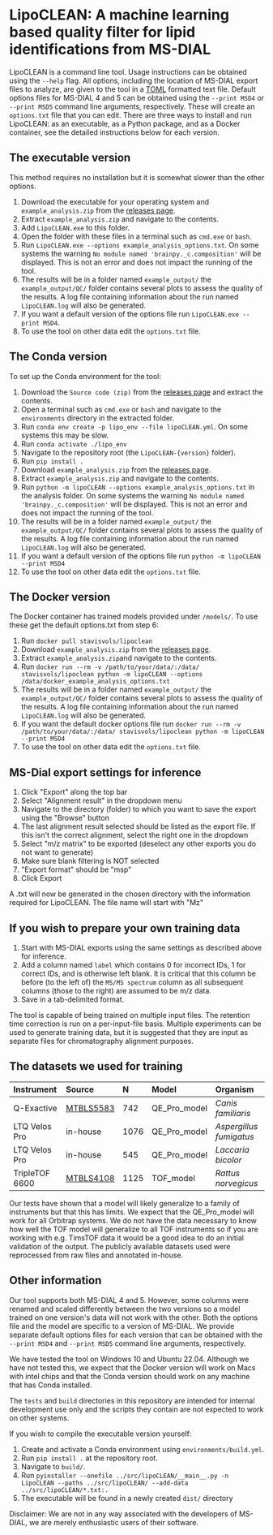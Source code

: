 
# LipoCLEAN: A machine learning based quality filter for lipid identifications from MS-DIAL
LipoCLEAN is a command line tool. Usage instructions can be obtained using the `--help` flag. All options, including the location of MS-DIAL export files to analyze, are given to the tool in a [TOML](https://toml.io/) formatted text file. Default options files for MS-DIAL 4 and 5 can be obtained using the `--print MSD4` or `--print MSD5` command line arguments, respectively. These will create an `options.txt` file that you can edit. There are three ways to install and run LipoCLEAN: as an executable, as a Python package, and as a Docker container, see the detailed instructions below for each version.

## The executable version
This method requires no installation but it is somewhat slower than the other options.
1. Download the executable for your operating system and `example_analysis.zip` from the [releases page](https://github.com/stavis1/lipoCLEAN/releases). 
2. Extract `example_analysis.zip` and navigate to the contents.
3. Add `LipoCLEAN.exe` to this folder.
4. Open the folder with these files in a terminal such as `cmd.exe` or `bash`.
5. Run `LipoCLEAN.exe --options example_analysis_options.txt`. On some systems the warning `No module named 'brainpy._c.composition'` will be displayed. This is not an error and does not impact the running of the tool.
6. The results will be in a folder named `example_output/` the `example_output/QC/` folder contains several plots to assess the quality of the results. A log file containing information about the run named `LipoCLEAN.log` will also be generated.
7. If you want a default version of the options file run `LipoCLEAN.exe --print MSD4`.
8. To use the tool on other data edit the `options.txt` file.

## The Conda version
To set up the Conda environment for the tool:
1. Download the `Source code (zip)` from the [releases page](https://github.com/stavis1/lipoCLEAN/releases) and extract the contents.
2. Open a terminal such as `cmd.exe` or `bash` and navigate to the `environments` directory in the extracted folder.
3. Run `conda env create -p lipo_env --file lipoCLEAN.yml`. On some systems this may be slow.
4. Run `conda activate ./lipo_env`
5. Navigate to the repository root (the `LipoCLEAN-{version}` folder).
6. Run `pip install .`
7. Download  `example_analysis.zip` from the [releases page](https://github.com/stavis1/lipoCLEAN/releases). 
8. Extract `example_analysis.zip` and navigate to the contents.
9. Run `python -m lipoCLEAN --options example_analysis_options.txt` in the analysis folder. On some systems the warning `No module named 'brainpy._c.composition'` will be displayed. This is not an error and does not impact the running of the tool.
10. The results will be in a folder named `example_output/` the `example_output/QC/` folder contains several plots to assess the quality of the results. A log file containing information about the run named `LipoCLEAN.log` will also be generated.
11. If you want a default version of the options file run `python -m lipoCLEAN --print MSD4`
12. To use the tool on other data edit the `options.txt` file.

## The Docker version
The Docker container has trained models provided under `/models/`. To use these get the default options.txt from step 6:
1. Run `docker pull stavisvols/lipoclean`
2. Download `example_analysis.zip` from the [releases page](https://github.com/stavis1/lipoCLEAN/releases).
3. Extract `example_analysis.zip`and navigate to the contents.
4. Run `docker run --rm -v /path/to/your/data/:/data/ stavisvols/lipoclean python -m lipoCLEAN --options /data/docker_example_analysis_options.txt`
5. The results will be in a folder named `example_output/` the `example_output/QC/` folder contains several plots to assess the quality of the results. A log file containing information about the run named `LipoCLEAN.log` will also be generated.
6. If you want the default docker options file run `docker run --rm -v /path/to/your/data/:/data/ stavisvols/lipoclean python -m lipoCLEAN --print MSD4`
7. To use the tool on other data edit the `options.txt` file.

## MS-Dial export settings for inference
1. Click "Export" along the top bar
2. Select "Alignment result" in the dropdown menu
3. Navigate to the directory (folder) to which you want to save the export using the "Browse" button
4. The last alignment result selected should be listed as the export file. If this isn't the correct alignment, select the right one in the dropdown
5. Select "m/z matrix" to be exported (deselect any other exports you do not want to generate)
6. Make sure blank filtering is NOT selected
7. "Export format" should be "msp"
8. Click Export

A .txt will now be generated in the chosen directory with the information required for LipoCLEAN. The file name will start with "Mz"

## If you wish to prepare your own training data
1. Start with MS-DIAL exports using the same settings as described above for inference. 
2. Add a column named `label` which contains 0 for incorrect IDs, 1 for correct IDs, and is otherwise left blank. It is critical that this column be before (to the left of) the `MS/MS spectrum` column as all subsequent columns (those to the right) are assumed to be m/z data. 
3. Save in a tab-delimited format.

The tool is capable of being trained on multiple input files. The retention time correction is run on a per-input-file basis. Multiple experiments can be used to generate training data, but it is suggested that they are input as separate files for chromatography alignment purposes. 

## The datasets we used for training
| Instrument | Source | N  | Model | Organism |
| :--------- | :----- | :- | :---- | :------- |
| Q-Exactive | [MTBLS5583](https://www.ebi.ac.uk/metabolights/editor/MTBLS5583/descriptors) | 742 | QE_Pro_model | *Canis familiaris* |
| LTQ Velos Pro | in-house | 1076 | QE_Pro_model | *Aspergillus fumigatus* |
| LTQ Velos Pro | in-house | 545 | QE_Pro_model | *Laccaria bicolor* |
| TripleTOF 6600 | [MTBLS4108](https://www.ebi.ac.uk/metabolights/editor/MTBLS4108/descriptors) | 1125 | TOF_model | *Rattus norvegicus* |

Our tests have shown that a model will likely generalize to a family of instruments but that this has limits. We expect that the QE_Pro_model will work for all Orbitrap systems. We do not have the data necessary to know how well the TOF model will generalize to all TOF instruments so if you are working with e.g. TimsTOF data it would be a good idea to do an initial validation of the output. The publicly available datasets used were reprocessed from raw files and annotated in-house.

## Other information
Our tool supports both MS-DIAL 4 and 5. However, some columns were renamed and scaled differently between the two versions so a model trained on one version's data will not work with the other. Both the options file and the model are specific to a version of MS-DIAL. We provide separate default options files for each version that can be obtained with the `--print MSD4` and `--print MSD5` command line arguments, respectively.

We have tested the tool on Windows 10 and Ubuntu 22.04. Although we have not tested this, we expect that the Docker version will work on Macs with intel chips and that the Conda version should work on any machine that has Conda installed.

The `tests` and `build` directories in this repository are intended for internal development use only and the scripts they contain are not expected to work on other systems.

 If you wish to compile the executable version yourself:
 1. Create and activate a Conda environment using `environments/build.yml`.
 2. Run `pip install .` at the repository root.
 3. Navigate to `build/`.
 4. Run `pyinstaller --onefile ../src/lipoCLEAN/__main__.py -n LipoCLEAN --paths ../src/lipoCLEAN/ --add-data ../src/lipoCLEAN/*.txt:.`
 5. The executable will be found in a newly created `dist/` directory

Disclaimer: We are not in any way associated with the developers of MS-DIAL, we are merely enthusiastic users of their software.
